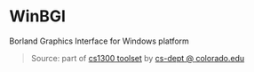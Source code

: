 # WinBGI

Borland Graphics Interface for Windows platform

> Source: part of [cs1300 toolset](http://cs.colorado.edu/~main/bgi/visual) by [cs-dept @ colorado.edu](http://cs.colorado.edu/~main/bgi)
